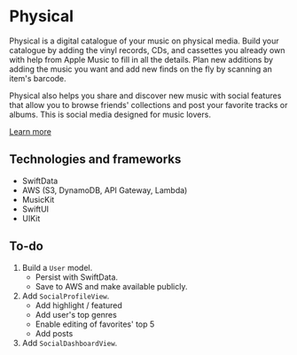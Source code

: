 # Physical
Physical is a digital catalogue of your music on physical media. Build your catalogue by adding the vinyl records, CDs, and cassettes you already own with help from Apple Music to fill in all the details. Plan new additions by adding the music you want and add new finds on the fly by scanning an item's barcode.

Physical also helps you share and discover new music with social features that allow you to browse friends' collections and post your favorite tracks or albums. This is social media designed for music lovers.

[Learn more](http://spencerhartland.com/physical.html)

## Technologies and frameworks
- SwiftData
- AWS (S3, DynamoDB, API Gateway, Lambda)
- MusicKit
- SwiftUI
- UIKit

## To-do
1. Build a `User` model.
    - Persist with SwiftData.
    - Save to AWS and make available publicly.
2. Add `SocialProfileView`.
    - Add highlight / featured
    - Add user's top genres
    - Enable editing of favorites' top 5
    - Add posts
3. Add `SocialDashboardView`.
